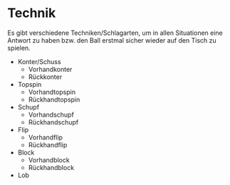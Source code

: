 # Technik

Es gibt verschiedene Techniken/Schlagarten, um in allen Situationen eine Antwort zu haben bzw. den Ball erstmal sicher wieder auf den Tisch zu spielen.

- Konter/Schuss
  - Vorhandkonter
  - Rückkonter
- Topspin
  - Vorhandtopspin
  - Rückhandtopspin
- Schupf
  - Vorhandschupf
  - Rückhandschupf
- Flip
  - Vorhandflip
  - Rückhandflip
- Block
  - Vorhandblock
  - Rückhandblock
- Lob   
